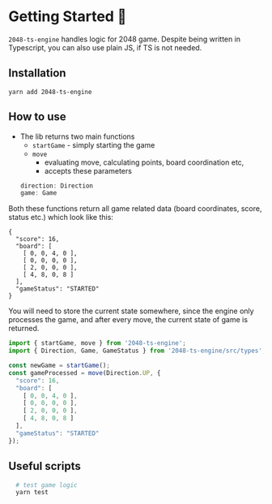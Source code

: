 # Getting Started 🚀
`2048-ts-engine` handles logic for 2048 game. Despite being written in Typescript, you can also use plain JS, if TS is not needed.

## Installation
```
yarn add 2048-ts-engine
```

## How to use 
- The lib returns two main functions
  - `startGame` - simply starting the game
  - `move` 
    - evaluating move, calculating points, board coordination etc,
    - accepts these parameters 
  ```ts
  direction: Direction
  game: Game
  ```

Both these functions return all game related data (board coordinates, score, status etc.) which look like this:
```
{
  "score": 16,
  "board": [
    [ 0, 0, 4, 0 ],
    [ 0, 0, 0, 0 ],
    [ 2, 0, 0, 0 ],
    [ 4, 8, 0, 8 ]
  ],
  "gameStatus": "STARTED"
}
```

You will need to store the current state somewhere, since the engine only processes the game, and after every move, the current state of game is returned.


```js
import { startGame, move } from '2048-ts-engine';
import { Direction, Game, GameStatus } from '2048-ts-engine/src/types';

const newGame = startGame();
const gameProcessed = move(Direction.UP, {
  "score": 16,
  "board": [
    [ 0, 0, 4, 0 ],
    [ 0, 0, 0, 0 ],
    [ 2, 0, 0, 0 ],
    [ 4, 8, 0, 8 ]
  ],
  "gameStatus": "STARTED"
});
```

## Useful scripts

```bash
  # test game logic
  yarn test
```

